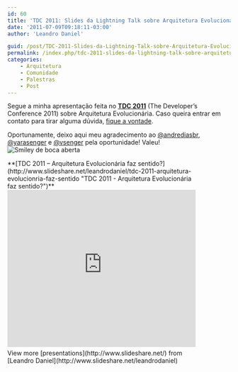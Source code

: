```yaml
---
id: 60
title: 'TDC 2011: Slides da Lightning Talk sobre Arquitetura Evolucionária'
date: '2011-07-09T09:18:11-03:00'
author: 'Leandro Daniel'

guid: /post/TDC-2011-Slides-da-Lightning-Talk-sobre-Arquitetura-Evolucionaria.aspx
permalink: /index.php/tdc-2011-slides-da-lightning-talk-sobre-arquitetura-evolucionaria/
categories:
    - Arquitetura
    - Comunidade
    - Palestras
    - Post
---
```


Segue a minha apresentação feita no [**TDC 2011**](http://thedevelopersconference.com.br/#geral) (The Developer’s Conference 2011) sobre Arquitetura Evolucionária. Caso queira entrar em contato para tirar alguma dúvida, [fique a vontade](http://www.leandrodaniel.com/contact).

Oportunamente, deixo aqui meu agradecimento ao [@andrediasbr](http://twitter.com/andrediasbr), [@yarasenger](http://twitter.com/yarasenger) e [@vsenger](http://twitter.com/vsenger) pela oportunidade! Valeu! ![Smiley de boca aberta](http://leandrodaniel.com/pics/wlEmoticon-openmouthedsmile.png)

<div id="__ss_8544377" style="width: 425px">**[TDC 2011 – Arquitetura Evolucionária faz sentido?](http://www.slideshare.net/leandrodaniel/tdc-2011-arquitetura-evolucionria-faz-sentido "TDC 2011 - Arquitetura Evolucionária faz sentido?")** <iframe frameborder="0" height="355" loading="lazy" marginheight="0" marginwidth="0" scrolling="no" src="http://www.slideshare.net/slideshow/embed_code/8544377" width="425"></iframe><div style="padding-bottom: 12px; padding-left: 0px; padding-right: 0px; padding-top: 5px">View more [presentations](http://www.slideshare.net/) from [Leandro Daniel](http://www.slideshare.net/leandrodaniel) </div></div>